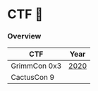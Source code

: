 # CTF 🏁

### Overview

| CTF           | Year                                                        |
|---------------|--------------------------------------------------------------|
| GrimmCon 0x3 | [2020](https://github.com/0xLuks/CTF/tree/main/GrimmCon%202020) |
| CactusCon 9 |
